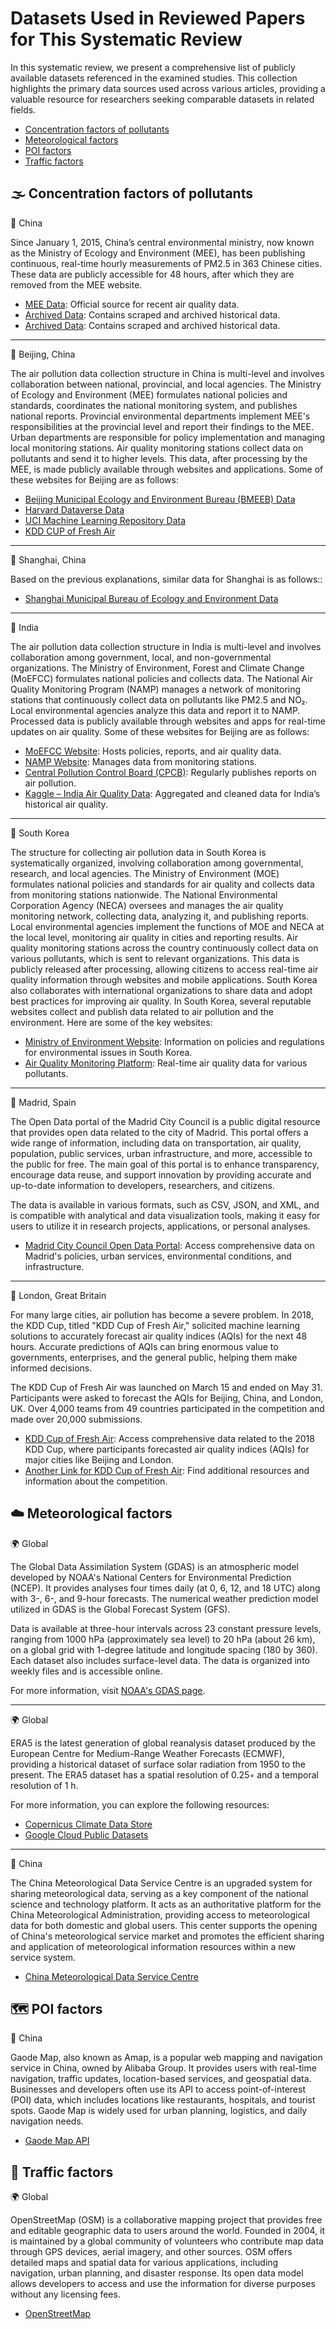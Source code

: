 # Datasets Used in Reviewed Papers for This Systematic Review 
In this systematic review, we present a comprehensive list of publicly available datasets referenced in the examined studies. This collection highlights the primary data sources used across various articles, providing a valuable resource for researchers seeking comparable datasets in related fields.

<ul>
    <li><a href="#Concentration factors of pollutants">Concentration factors of pollutants</a></li>
    <li><a href="#Meteorological factors">Meteorological factors</a></li>
    <li><a href="#POI factors">POI factors</a></li>
       <li><a href="#Traffic factors">Traffic factors</a></li>
    
</ul>

<h2 id="Concentration factors of pollutants">🌫️ Concentration factors of pollutants</h2>

📍 China

Since January 1, 2015, China’s central environmental ministry, now known as the Ministry of Ecology and Environment (MEE), has been publishing continuous, real-time hourly measurements of PM2.5 in 363 Chinese cities. These data are publicly accessible for 48 hours, after which they are removed from the MEE website. 

- [MEE Data](https://www.cnemc.cn/en/): Official source for recent air quality data.
- [Archived Data](https://quotsoft.net/air/): Contains scraped and archived historical data.
- [Archived Data](https://www.aqistudy.cn/historydata/): Contains scraped and archived historical data.

---

📍 Beijing, China

The air pollution data collection structure in China is multi-level and involves collaboration between national, provincial, and local agencies. The Ministry of Ecology and Environment (MEE) formulates national policies and standards, coordinates the national monitoring system, and publishes national reports. Provincial environmental departments implement MEE's responsibilities at the provincial level and report their findings to the MEE. Urban departments are responsible for policy implementation and managing local monitoring stations. Air quality monitoring stations collect data on pollutants and send it to higher levels. This data, after processing by the MEE, is made publicly available through websites and applications. 
Some of these websites for Beijing are as follows:
- [Beijing Municipal Ecology and Environment Bureau (BMEEB) Data](http://www.bjmemc.com.cn/)
- [Harvard Dataverse Data](https://dataverse.harvard.edu/dataset.xhtml?persistentId=doi:10.7910/DVN/USXCAK)
- [UCI Machine Learning Repository Data](https://archive.ics.uci.edu/dataset/501/beijing+multi+site+air+quality+data)
- [KDD CUP of Fresh Air](https://www.kdd.org/kdd2018/kdd-cup)

---

📍 Shanghai, China

Based on the previous explanations, similar data for Shanghai is as follows::
- [Shanghai Municipal Bureau of Ecology and Environment Data](https://sthj.sh.gov.cn/english/index.html)

---

📍 India

The air pollution data collection structure in India is multi-level and involves collaboration among government, local, and non-governmental organizations. The Ministry of Environment, Forest and Climate Change (MoEFCC) formulates national policies and collects data. The National Air Quality Monitoring Program (NAMP) manages a network of monitoring stations that continuously collect data on pollutants like PM2.5 and NO₂. Local environmental agencies analyze this data and report it to NAMP. Processed data is publicly available through websites and apps for real-time updates on air quality.
Some of these websites for Beijing are as follows:
- [MoEFCC Website](http://moef.gov.in/): Hosts policies, reports, and air quality data.
- [NAMP Website](http://namp.india.gov.in/): Manages data from monitoring stations.
- [Central Pollution Control Board (CPCB)](http://cpcb.nic.in/): Regularly publishes reports on air pollution.
- [Kaggle – India Air Quality Data](https://www.kaggle.com/datasets/shrutibhargava94/india-air-quality-data): Aggregated and cleaned data for India’s historical air quality.

---

📍 South Korea

The structure for collecting air pollution data in South Korea is systematically organized, involving collaboration among governmental, research, and local agencies. The Ministry of Environment (MOE) formulates national policies and standards for air quality and collects data from monitoring stations nationwide. The National Environmental Corporation Agency (NECA) oversees and manages the air quality monitoring network, collecting data, analyzing it, and publishing reports. Local environmental agencies implement the functions of MOE and NECA at the local level, monitoring air quality in cities and reporting results. Air quality monitoring stations across the country continuously collect data on various pollutants, which is sent to relevant organizations. This data is publicly released after processing, allowing citizens to access real-time air quality information through websites and mobile applications. South Korea also collaborates with international organizations to share data and adopt best practices for improving air quality.
In South Korea, several reputable websites collect and publish data related to air pollution and the environment. Here are some of the key websites:

- [Ministry of Environment Website](https://me.go.kr/home/web/main.do): Information on policies and regulations for environmental issues in South Korea.
- [Air Quality Monitoring Platform](https://www.airkorea.or.kr/eng/): Real-time air quality data for various pollutants.

---

📍 Madrid, Spain

The Open Data portal of the Madrid City Council is a public digital resource that provides open data related to the city of Madrid. This portal offers a wide range of information, including data on transportation, air quality, population, public services, urban infrastructure, and more, accessible to the public for free. The main goal of this portal is to enhance transparency, encourage data reuse, and support innovation by providing accurate and up-to-date information to developers, researchers, and citizens.

The data is available in various formats, such as CSV, JSON, and XML, and is compatible with analytical and data visualization tools, making it easy for users to utilize it in research projects, applications, or personal analyses.

- [Madrid City Council Open Data Portal](https://datos.madrid.es/portal/site/egob): Access comprehensive data on Madrid's policies, urban services, environmental conditions, and infrastructure.

---

📍 London, Great Britain

For many large cities, air pollution has become a severe problem. In 2018, the KDD Cup, titled "KDD Cup of Fresh Air," solicited machine learning solutions to accurately forecast air quality indices (AQIs) for the next 48 hours. Accurate predictions of AQIs can bring enormous value to governments, enterprises, and the general public, helping them make informed decisions.

The KDD Cup of Fresh Air was launched on March 15 and ended on May 31. Participants were asked to forecast the AQIs for Beijing, China, and London, UK. Over 4,000 teams from 49 countries participated in the competition and made over 20,000 submissions.

- [KDD Cup of Fresh Air](https://www.kdd.org/kdd2018/kdd-cup): Access comprehensive data related to the 2018 KDD Cup, where participants forecasted air quality indices (AQIs) for major cities like Beijing and London.
- [Another Link for KDD Cup of Fresh Air](https://www.biendata.xyz/competition/kdd_2018/): Find additional resources and information about the competition.


<h2 id="Meteorological factors">☁️ Meteorological factors</h2>

🌍 Global

The Global Data Assimilation System (GDAS) is an atmospheric model developed by NOAA's National Centers for Environmental Prediction (NCEP). It provides analyses four times daily (at 0, 6, 12, and 18 UTC) along with 3-, 6-, and 9-hour forecasts. The numerical weather prediction model utilized in GDAS is the Global Forecast System (GFS).

Data is available at three-hour intervals across 23 constant pressure levels, ranging from 1000 hPa (approximately sea level) to 20 hPa (about 26 km), on a global grid with 1-degree latitude and longitude spacing (180 by 360). Each dataset also includes surface-level data. The data is organized into weekly files and is accessible online.

For more information, visit [NOAA's GDAS page](https://www.ready.noaa.gov/gdas1.php).

---

🌍 Global

ERA5 is the latest generation of global reanalysis dataset produced by the European Centre for Medium-Range Weather Forecasts (ECMWF), providing a historical dataset of surface solar radiation from 1950 to the present. The ERA5 dataset has a spatial resolution of 0.25◦ and a temporal resolution of 1 h.

For more information, you can explore the following resources:
- [Copernicus Climate Data Store](https://cds.climate.copernicus.eu/datasets)
- [Google Cloud Public Datasets](https://cloud.google.com/storage/docs/public-datasets/era5)

---


📍 China

The China Meteorological Data Service Centre is an upgraded system for sharing meteorological data, serving as a key component of the national science and technology platform. It acts as an authoritative platform for the China Meteorological Administration, providing access to meteorological data for both domestic and global users. This center supports the opening of China's meteorological service market and promotes the efficient sharing and application of meteorological information resources within a new service system.

- [China Meteorological Data Service Centre](https://data.cma.cn/en)

<h2 id="POI factors">🗺️ POI factors</h2>

📍 China

Gaode Map, also known as Amap, is a popular web mapping and navigation service in China, owned by Alibaba Group. It provides users with real-time navigation, traffic updates, location-based services, and geospatial data. Businesses and developers often use its API to access point-of-interest (POI) data, which includes locations like restaurants, hospitals, and tourist spots. Gaode Map is widely used for urban planning, logistics, and daily navigation needs. 

- [Gaode Map API](https://lbs.amap.com/api/webservice/download)

<h2 id="Traffic factors">🚗 Traffic factors</h2>

🌍 Global

OpenStreetMap (OSM) is a collaborative mapping project that provides free and editable geographic data to users around the world. Founded in 2004, it is maintained by a global community of volunteers who contribute map data through GPS devices, aerial imagery, and other sources. OSM offers detailed maps and spatial data for various applications, including navigation, urban planning, and disaster response. Its open data model allows developers to access and use the information for diverse purposes without any licensing fees.

- [OpenStreetMap](http://www.openstreetmap.org/)



